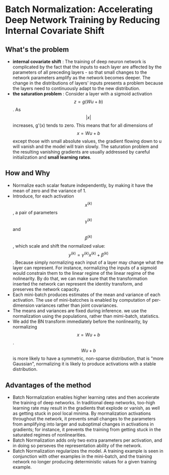 # Batch Normalization: Accelerating Deep Network Training by Reducing Internal Covariate Shift

## What's the problem
- **internal covariate shift** : The training of deep neuron network is complicated by the fact that the inputs to each layer are affected by the parameters of all preceding
layers - so that small changes to the network parameters amplify as the network becomes deeper. The change in the distributions of layers' inputs presents a problem because 
the layers need to continuously adapt to the new distribution.
- **the saturation problem** : Consider a layer with a sigmoid activation $$z = g(Wu+b)$$ . As $$|x|$$ increases, g'(x) tends to zero. This means that for all dimensions of $$x = Wu+b$$ 
except those with small absolute values, the gradient flowing down to u will vanish and the model will train slowly. The saturation problem and the resulting vanishing gradients
are usually addressed by careful initialization and **small learning rates**.

## How and Why
- Normalize each scalar feature independently, by making it have the mean of zero and the variance of 1.
- Introduce, for each activation $$x^(k)$$, a pair of parameters $$\gamma^{(k)}$$ and $$\beta^{(k)}$$, which scale and shift the normalized value: $$y^{(k)} = \gamma^{(k)}x^{(k)} + \beta^{(k)}$$.
Because simply normalizing each input of a layer may change what the layer can represent. For instance, normalizing the inputs of a sigmoid would constrain them to the linear
regime of the linear regime of the nolinearity. By do that, we can make sure that the transformation inserted the network can represent the identity transform, and preserves
the network capacity.
- Each mini-batch produces estimates of the mean and variance of each activation. The use of mini-batcches is enabled by computation of per-dimension variances rather than joint
covariances.
- The means and variances are fixed during inference. we use the normalization using the populations, rather than mimi-batch, statistics.
- We add the BN transform immediately before the nonlinearity, by normalizing $$x = Wu+b$$. $$Wu+b$$ is more likely to have a symmetric, non-sparse distribution, that is "more
Gaussian", normalizing it is likely to produce activations with a stable distribution.

## Advantages of the method
- Batch Normalization enables higher learning rates and then accelerate the training of deep networks. In traditional deep networks, too-high learning rate may result in the
gradients that explode or vanish, as well as getting stuck in pool local minima. By mormalization activations throughout the network, it prevents small changes to the parameters
from amplifying into larger and suboptimal changes in activations in gradients; for instance, it prevents the training from getting stuck in the saturated regimes of 
nonlinearities.
- Batch Normalization adds only two extra parameters per activation, and in doing so perseves the representation ability of the network.
- Batch Normalization regularizes the model. A training example is seen in conjunction with other examples in the mini-batch, and the training network no longer producing
deterministic values for a given training example.

<script src="https://cdn.mathjax.org/mathjax/latest/MathJax.js?config=TeX-AMS-MML_HTMLorMML" type="text/javascript"></script>
